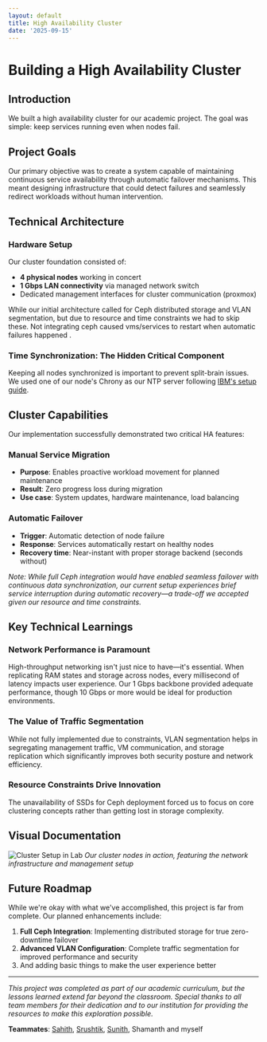 ```yaml
---
layout: default
title: High Availability Cluster
date: '2025-09-15'
---
```


# Building a High Availability Cluster

## Introduction

We built a high availability cluster for our academic project. The goal was simple: keep services running even when nodes fail.

## Project Goals

Our primary objective was to create a system capable of maintaining continuous service availability through automatic failover mechanisms. This meant designing infrastructure that could detect failures and seamlessly redirect workloads without human intervention.

## Technical Architecture

### Hardware Setup

Our cluster foundation consisted of:
- **4 physical nodes** working in concert
- **1 Gbps LAN connectivity** via managed network switch
- Dedicated management interfaces for cluster communication (proxmox)

While our initial architecture called for Ceph distributed storage and VLAN segmentation, but due to resource and time constraints we had to skip these. Not integrating ceph caused vms/services to restart when automatic failures happened .

### Time Synchronization: The Hidden Critical Component

Keeping all nodes synchronized is important to prevent split-brain issues. We used one of our node's Chrony as our NTP server following [IBM's setup guide](https://www.ibm.com/docs/en/db2/11.1.0?topic=suntp-setting-up-chrony-as-network-time-protocol-server-client-by-using-chronyd-linux).

## Cluster Capabilities

Our implementation successfully demonstrated two critical HA features:

### Manual Service Migration
- **Purpose**: Enables proactive workload movement for planned maintenance
- **Result**: Zero progress loss during migration
- **Use case**: System updates, hardware maintenance, load balancing

### Automatic Failover
- **Trigger**: Automatic detection of node failure
- **Response**: Services automatically restart on healthy nodes
- **Recovery time**: Near-instant with proper storage backend (seconds without)

*Note: While full Ceph integration would have enabled seamless failover with continuous data synchronization, our current setup experiences brief service interruption during automatic recovery—a trade-off we accepted given our resource and time constraints.*

## Key Technical Learnings

### Network Performance is Paramount
High-throughput networking isn't just nice to have—it's essential. When replicating RAM states and storage across nodes, every millisecond of latency impacts user experience. Our 1 Gbps backbone provided adequate performance, though 10 Gbps or more would be ideal for production environments.

### The Value of Traffic Segmentation
While not fully implemented due to constraints, VLAN segmentation helps in segregating management traffic, VM communication, and storage replication which significantly improves both security posture and network efficiency.

### Resource Constraints Drive Innovation
The unavailability of SSDs for Ceph deployment forced us to focus on core clustering concepts rather than getting lost in storage complexity. 


## Visual Documentation

![Cluster Setup in Lab](/images/cluster.jpg)
*Our cluster nodes in action, featuring the network infrastructure and management setup*

## Future Roadmap

While we're okay with what we've accomplished, this project is far from complete. Our planned enhancements include:

1. **Full Ceph Integration**: Implementing distributed storage for true zero-downtime failover
2. **Advanced VLAN Configuration**: Complete traffic segmentation for improved performance and security
3. And adding basic things to make the user experience better

---

*This project was completed as part of our academic curriculum, but the lessons learned extend far beyond the classroom. Special thanks to all team members for their dedication and to our institution for providing the resources to make this exploration possible.*

**Teammates**: [Sahith](https://github.com/SAHITH627), [Srushtik](https://github.com/SrushtikShetty), [Sunith](https://github.com/SunithNayak99), Shamanth and myself
